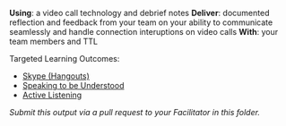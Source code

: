**Using**: a video call technology and debrief notes
**Deliver**: documented reflection and feedback from your team on your ability to communicate seamlessly and handle connection interuptions on video calls
**With**: your team members and TTL

Targeted Learning Outcomes:
- [Skype (Hangouts)](https://github.com/andela/learningmap/tree/master/Phase-C/Entry-level%20Developer/Curriculum/49%20-%20Skype%20(Hangouts))
- [Speaking to be Understood](https://github.com/andela/learningmap/tree/master/Phase-C/Entry-level%20Developer/Curriculum/17%20-%20Speaking%20to%20Be%20Understood)
- [Active Listening](https://github.com/andela/learningmap/tree/master/Phase-C/Entry-level%20Developer/Curriculum/01%20-%20Active%20Listening)

*Submit this output via a pull request to your Facilitator in this folder.*